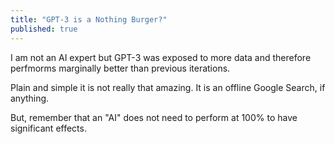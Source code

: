```yaml
---
title: "GPT-3 is a Nothing Burger?"
published: true
---
```

I am not an AI expert but GPT-3 was exposed to more data and therefore perfmorms marginally better than previous iterations.

Plain and simple it is not really that amazing. It is an offline Google Search, if anything.

But, remember that an "AI" does not need to perform at 100% to have significant effects. 
